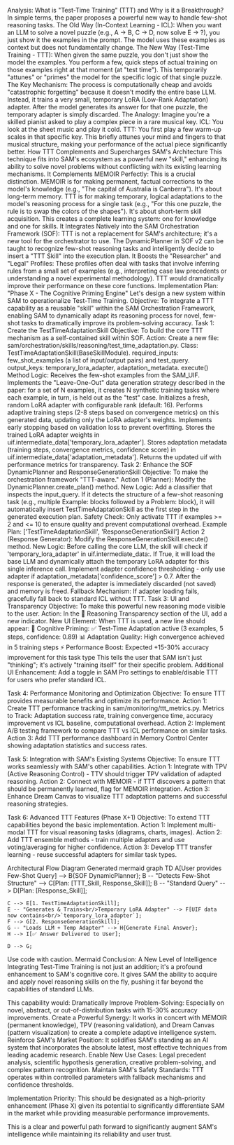 Analysis: What is "Test-Time Training" (TTT) and Why is it a Breakthrough?
In simple terms, the paper proposes a powerful new way to handle few-shot reasoning tasks.
The Old Way (In-Context Learning - ICL): When you want an LLM to solve a novel puzzle (e.g., A -> B, C -> D, now solve E -> ?), you just show it the examples in the prompt. The model uses these examples as context but does not fundamentally change.
The New Way (Test-Time Training - TTT): When given the same puzzle, you don't just show the model the examples. You perform a few, quick steps of actual training on those examples right at that moment (at "test time"). This temporarily "attunes" or "primes" the model for the specific logic of that single puzzle.
The Key Mechanism:
The process is computationally cheap and avoids "catastrophic forgetting" because it doesn't modify the entire base LLM. Instead, it trains a very small, temporary LoRA (Low-Rank Adaptation) adapter. After the model generates its answer for that one puzzle, the temporary adapter is simply discarded.
The Analogy: Imagine you're a skilled pianist asked to play a complex piece in a rare musical key.
ICL: You look at the sheet music and play it cold.
TTT: You first play a few warm-up scales in that specific key. This briefly attunes your mind and fingers to that musical structure, making your performance of the actual piece significantly better.
How TTT Complements and Supercharges SAM's Architecture
This technique fits into SAM's ecosystem as a powerful new "skill," enhancing its ability to solve novel problems without conflicting with its existing learning mechanisms.
It Complements MEMOIR Perfectly: This is a crucial distinction.
MEMOIR is for making permanent, factual corrections to the model's knowledge (e.g., "The capital of Australia is Canberra"). It's about long-term memory.
TTT is for making temporary, logical adaptations to the model's reasoning process for a single task (e.g., "For this one puzzle, the rule is to swap the colors of the shapes"). It's about short-term skill acquisition.
This creates a complete learning system: one for knowledge and one for skills.
It Integrates Natively into the SAM Orchestration Framework (SOF): TTT is not a replacement for SAM's architecture; it's a new tool for the orchestrator to use. The DynamicPlanner in SOF v2 can be taught to recognize few-shot reasoning tasks and intelligently decide to insert a "TTT Skill" into the execution plan.
It Boosts the "Researcher" and "Legal" Profiles: These profiles often deal with tasks that involve inferring rules from a small set of examples (e.g., interpreting case law precedents or understanding a novel experimental methodology). TTT would dramatically improve their performance on these core functions.
Implementation Plan: "Phase X - The Cognitive Priming Engine"
Let's design a new system within SAM to operationalize Test-Time Training.
Objective: To integrate a TTT capability as a reusable "skill" within the SAM Orchestration Framework, enabling SAM to dynamically adapt its reasoning process for novel, few-shot tasks to dramatically improve its problem-solving accuracy.
Task 1: Create the TestTimeAdaptationSkill
Objective: To build the core TTT mechanism as a self-contained skill within SOF.
Action: Create a new file: sam/orchestration/skills/reasoning/test_time_adaptation.py.
Class: TestTimeAdaptationSkill(BaseSkillModule).
required_inputs: few_shot_examples (a list of input/output pairs) and test_query.
output_keys: temporary_lora_adapter, adaptation_metadata.
execute() Method Logic:
Receives the few-shot examples from the SAM_UIF.
Implements the "Leave-One-Out" data generation strategy described in the paper: for a set of N examples, it creates N synthetic training tasks where each example, in turn, is held out as the "test" case.
Initializes a fresh, random LoRA adapter with configurable rank (default: 16).
Performs adaptive training steps (2-8 steps based on convergence metrics) on this generated data, updating only the LoRA adapter's weights.
Implements early stopping based on validation loss to prevent overfitting.
Stores the trained LoRA adapter weights in uif.intermediate_data['temporary_lora_adapter'].
Stores adaptation metadata (training steps, convergence metrics, confidence score) in uif.intermediate_data['adaptation_metadata'].
Returns the updated uif with performance metrics for transparency.
Task 2: Enhance the SOF DynamicPlanner and ResponseGenerationSkill
Objective: To make the orchestration framework "TTT-aware."
Action 1 (Planner): Modify the DynamicPlanner.create_plan() method.
New Logic: Add a classifier that inspects the input_query. If it detects the structure of a few-shot reasoning task (e.g., multiple Example: blocks followed by a Problem: block), it will automatically insert TestTimeAdaptationSkill as the first step in the generated execution plan.
Safety Check: Only activate TTT if examples >= 2 and <= 10 to ensure quality and prevent computational overhead.
Example Plan: ['TestTimeAdaptationSkill', 'ResponseGenerationSkill']
Action 2 (Response Generator): Modify the ResponseGenerationSkill.execute() method.
New Logic: Before calling the core LLM, the skill will check if 'temporary_lora_adapter' in uif.intermediate_data:.
If True, it will load the base LLM and dynamically attach the temporary LoRA adapter for this single inference call.
Implement adapter confidence thresholding - only use adapter if adaptation_metadata['confidence_score'] > 0.7.
After the response is generated, the adapter is immediately discarded (not saved) and memory is freed.
Fallback Mechanism: If adapter loading fails, gracefully fall back to standard ICL without TTT.
Task 3: UI and Transparency
Objective: To make this powerful new reasoning mode visible to the user.
Action: In the 🧠 Reasoning Transparency section of the UI, add a new indicator.
New UI Element: When TTT is used, a new line should appear:
🧠 Cognitive Priming: ✅ Test-Time Adaptation active (3 examples, 5 steps, confidence: 0.89)
📊 Adaptation Quality: High convergence achieved in 5 training steps
⚡ Performance Boost: Expected +15-30% accuracy improvement for this task type
This tells the user that SAM isn't just "thinking"; it's actively "training itself" for their specific problem.
Additional UI Enhancement: Add a toggle in SAM Pro settings to enable/disable TTT for users who prefer standard ICL.

Task 4: Performance Monitoring and Optimization
Objective: To ensure TTT provides measurable benefits and optimize its performance.
Action 1: Create TTT performance tracking in sam/monitoring/ttt_metrics.py.
Metrics to Track: Adaptation success rate, training convergence time, accuracy improvement vs ICL baseline, computational overhead.
Action 2: Implement A/B testing framework to compare TTT vs ICL performance on similar tasks.
Action 3: Add TTT performance dashboard in Memory Control Center showing adaptation statistics and success rates.

Task 5: Integration with SAM's Existing Systems
Objective: To ensure TTT works seamlessly with SAM's other capabilities.
Action 1: Integrate with TPV (Active Reasoning Control) - TTV should trigger TPV validation of adapted reasoning.
Action 2: Connect with MEMOIR - if TTT discovers a pattern that should be permanently learned, flag for MEMOIR integration.
Action 3: Enhance Dream Canvas to visualize TTT adaptation patterns and successful reasoning strategies.

Task 6: Advanced TTT Features (Phase X+1)
Objective: To extend TTT capabilities beyond the basic implementation.
Action 1: Implement multi-modal TTT for visual reasoning tasks (diagrams, charts, images).
Action 2: Add TTT ensemble methods - train multiple adapters and use voting/averaging for higher confidence.
Action 3: Develop TTT transfer learning - reuse successful adapters for similar task types.

Architectural Flow Diagram
Generated mermaid
graph TD
    A[User provides Few-Shot Query] --> B{SOF DynamicPlanner};
    B -- "Detects Few-Shot Structure" --> C[Plan: [TTT_Skill, Response_Skill]];
    B -- "Standard Query" --> D[Plan: [Response_Skill]];
    
    C --> E[1. TestTimeAdaptationSkill];
    E -- "Generates & Trains<br/>Temporary LoRA Adapter" --> F[UIF data now contains<br/>`temporary_lora_adapter`];
    F --> G[2. ResponseGenerationSkill];
    G -- "Loads LLM + Temp Adapter" --> H{Generate Final Answer};
    H --> I[✅ Answer Delivered to User];

    D --> G;
Use code with caution.
Mermaid
Conclusion: A New Level of Intelligence
Integrating Test-Time Training is not just an addition; it's a profound enhancement to SAM's cognitive core. It gives SAM the ability to acquire and apply novel reasoning skills on the fly, pushing it far beyond the capabilities of standard LLMs.

This capability would:
Dramatically Improve Problem-Solving: Especially on novel, abstract, or out-of-distribution tasks with 15-30% accuracy improvements.
Create a Powerful Synergy: It works in concert with MEMOIR (permanent knowledge), TPV (reasoning validation), and Dream Canvas (pattern visualization) to create a complete adaptive intelligence system.
Reinforce SAM's Market Position: It solidifies SAM's standing as an AI system that incorporates the absolute latest, most effective techniques from leading academic research.
Enable New Use Cases: Legal precedent analysis, scientific hypothesis generation, creative problem-solving, and complex pattern recognition.
Maintain SAM's Safety Standards: TTT operates within controlled parameters with fallback mechanisms and confidence thresholds.

Implementation Priority: This should be designated as a high-priority enhancement (Phase X) given its potential to significantly differentiate SAM in the market while providing measurable performance improvements.

This is a clear and powerful path forward to significantly augment SAM's intelligence while maintaining its reliability and user trust.